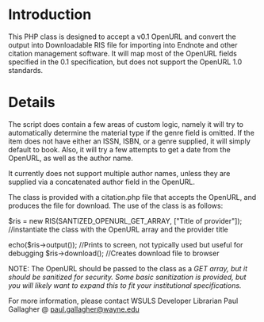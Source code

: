# Introduction #
This PHP class is designed to accept a v0.1 OpenURL and convert the output into
Downloadable RIS file for importing into Endnote and other citation
management software.  It will map most of the OpenURL fields specified
in the 0.1 specification, but does not support the OpenURL 1.0 standards.


# Details #

The script does contain a few areas of custom logic, namely it will try to automatically
determine the material type if the genre field is omitted.  If the item does
not have either an ISSN, ISBN, or a genre supplied, it will simply default
to book.  Also, it will try a few attempts to get a date from the OpenURL,
as well as the author name.

It currently does not support multiple author names, unless they are supplied
via a concatenated author field in the OpenURL.

The class is provided with a citation.php file that accepts the OpenURL,
and produces the file for download.  The use of the class is as follows:

$ris = new RIS(SANTIZED\_OPENURL\_GET\_ARRAY, ["Title of provider"]);
//instantiate the class with the OpenURL array and the provider title

echo($ris->output());  //Prints to screen, not typically used but useful for debugging
$ris->download();	   //Creates download file to browser

NOTE: The OpenURL should be passed to the class as a _GET array, but it should
be sanitized for security.  Some basic sanitization is provided, but you will
likely want to expand this to fit your institutional specifications._

For more information, please contact WSULS Developer Librarian Paul Gallagher @ paul.gallagher@wayne.edu